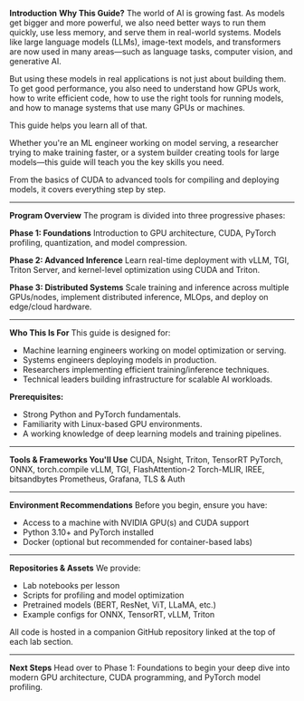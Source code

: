 **Introduction**
**Why This Guide?**
The world of AI is growing fast. As models get bigger and more powerful, we also need better ways to run them quickly, use less memory, and serve them in real-world systems. Models like large language models (LLMs), image-text models, and transformers are now used in many areas—such as language tasks, computer vision, and generative AI.

But using these models in real applications is not just about building them. To get good performance, you also need to understand how GPUs work, how to write efficient code, how to use the right tools for running models, and how to manage systems that use many GPUs or machines.

This guide helps you learn all of that.

Whether you're an ML engineer working on model serving, a researcher trying to make training faster, or a system builder creating tools for large models—this guide will teach you the key skills you need.

From the basics of CUDA to advanced tools for compiling and deploying models, it covers everything step by step.

---

**Program Overview**
The program is divided into three progressive phases:

**Phase 1: Foundations**
Introduction to GPU architecture, CUDA, PyTorch profiling, quantization, and model compression.

**Phase 2: Advanced Inference**
Learn real-time deployment with vLLM, TGI, Triton Server, and kernel-level optimization using CUDA and Triton.

**Phase 3: Distributed Systems**
Scale training and inference across multiple GPUs/nodes, implement distributed inference, MLOps, and deploy on edge/cloud hardware.

---

**Who This Is For**
This guide is designed for:

* Machine learning engineers working on model optimization or serving.
* Systems engineers deploying models in production.
* Researchers implementing efficient training/inference techniques.
* Technical leaders building infrastructure for scalable AI workloads.

**Prerequisites:**

* Strong Python and PyTorch fundamentals.
* Familiarity with Linux-based GPU environments.
* A working knowledge of deep learning models and training pipelines.

---

**Tools & Frameworks You'll Use**
CUDA, Nsight, Triton, TensorRT
PyTorch, ONNX, torch.compile
vLLM, TGI, FlashAttention-2
Torch-MLIR, IREE, bitsandbytes
Prometheus, Grafana, TLS & Auth

---

**Environment Recommendations**
Before you begin, ensure you have:

* Access to a machine with NVIDIA GPU(s) and CUDA support
* Python 3.10+ and PyTorch installed
* Docker (optional but recommended for container-based labs)

---

**Repositories & Assets**
We provide:

* Lab notebooks per lesson
* Scripts for profiling and model optimization
* Pretrained models (BERT, ResNet, ViT, LLaMA, etc.)
* Example configs for ONNX, TensorRT, vLLM, Triton

All code is hosted in a companion GitHub repository linked at the top of each lab section.

---

**Next Steps**
Head over to Phase 1: Foundations to begin your deep dive into modern GPU architecture, CUDA programming, and PyTorch model profiling.
